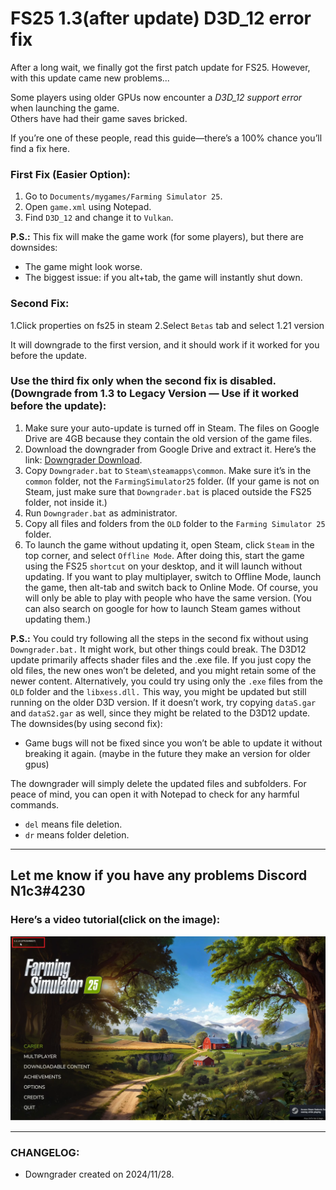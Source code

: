 # FS25 1.3(after update) D3D_12 error fix

After a long wait, we finally got the first patch update for FS25. However, with this update came new problems...  

Some players using older GPUs now encounter a *D3D_12 support error* when launching the game.  
Others have had their game saves bricked.  

If you’re one of these people, read this guide—there’s a 100% chance you’ll find a fix here.  

### First Fix (Easier Option):  
1. Go to `Documents/mygames/Farming Simulator 25`.  
2. Open `game.xml` using Notepad.  
3. Find `D3D_12` and change it to `Vulkan`.  

**P.S.:** This fix will make the game work (for some players), but there are downsides:  
- The game might look worse.  
- The biggest issue: if you alt+tab, the game will instantly shut down.

### Second Fix:
1.Click properties on fs25 in steam
2.Select `Betas` tab and select 1.21 version 

It will downgrade to the first version, and it should work if it worked for you before the update.

### Use the third fix only when the second fix is disabled.(Downgrade from 1.3 to Legacy Version — Use if it worked before the update):  
1. Make sure your auto-update is turned off in Steam. The files on Google Drive are 4GB because they contain the old version of the game files.
2. Download the downgrader from Google Drive and extract it. Here’s the link: [Downgrader Download](https://drive.google.com/file/d/1vwMeTYPD6aNXXUKclKGzkemwMl5ot92D/view?usp=drive_link).  
3. Copy `Downgrader.bat` to `Steam\steamapps\common`. Make sure it’s in the `common` folder, not the `FarmingSimulator25` folder. (If your game is not on Steam, just make sure that `Downgrader.bat` is placed outside the FS25 folder, not inside it.)  
4. Run `Downgrader.bat` as administrator.  
5. Copy all files and folders from the `OLD` folder to the `Farming Simulator 25` folder.  
6. To launch the game without updating it, open Steam, click `Steam` in the top corner, and select `Offline Mode`. After doing this, start the game using the FS25 `shortcut` on your desktop, and it will launch without updating. If you want to play multiplayer, switch to Offline Mode, launch the game, then alt-tab and switch back to Online Mode. Of course, you will only be able to play with people who have the same version. (You can also search on google for how to launch Steam games without updating them.)  


**P.S.:**
You could try following all the steps in the second fix without using `Downgrader.bat.` It might work, but other things could break. The D3D12 update primarily affects shader files and the .exe file. If you just copy the old files, the new ones won’t be deleted, and you might retain some of the newer content. Alternatively, you could try using only the `.exe` files from the `OLD` folder and the `libxess.dll.` This way, you might be updated but still running on the older D3D version. If it doesn’t work, try copying `dataS.gar` and `dataS2.gar` as well, since they might be related to the D3D12 update.
The downsides(by using second fix):
- Game bugs will not be fixed since you won’t be able to update it without breaking it again. (maybe in the future they make an version for older gpus)

The downgrader will simply delete the updated files and subfolders. For peace of mind, you can open it with Notepad to check for any harmful commands.  
- `del` means file deletion.  
- `dr` means folder deletion.

---  
Let me know if you have any problems Discord N1c3#4230
---  



### Here’s a video tutorial(click on the image):  

[![Video](otherFiles/Downgrader_icon.png)](https://youtu.be/ELBEnPINkvo) 



---  

### CHANGELOG:  
- Downgrader created on 2024/11/28.  

